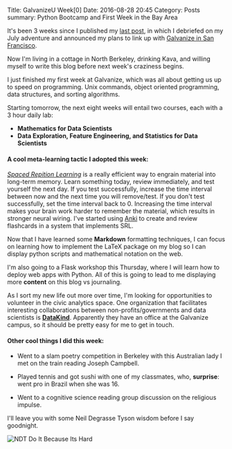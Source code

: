 Title: GalvanizeU Week[0]
Date: 2016-08-28 20:45
Category: Posts
summary: Python Bootcamp and First Week in the Bay Area

It's been 3 weeks since I published my [last post](http://terrabytesincognita.com/big-decisions.html), in which I debriefed on my July adventure and announced my plans to link up with [Galvanize in San Francisco](http://www.galvanizeu.com/practicum).

Now I'm living in a cottage in North Berkeley, drinking Kava, and willing myself to write this blog before next week's craziness begins.   

I just finished my first week at Galvanize, which was all about getting us up to speed on programming. Unix commands, object oriented programming, data structures, and sorting algorithms. 

Starting tomorrow, the next eight weeks will entail two courses, each with a 3 hour daily lab:

  - **Mathematics for Data Scientists**
  - **Data Exploration, Feature Engineering, and Statistics for Data
Scientists**


#### A cool meta-learning tactic I adopted this week:

[_Spaced Repition Learning_](https://en.wikipedia.org/wiki/Spaced_repetition)  is a really efficient way to engrain material into long-term memory. Learn something today, review immediately, and test yourself the next day. If you test successfully, increase the time interval between now and the next time you will remove/test. If you don't test successfully, set the time interval back to 0. Increasing the time interval makes your brain work harder to remember the material, which results in stronger neural wiring. I've started using [Anki](http://ankisrs.net/) to create and review flashcards in a system that implements SRL.

Now that I have learned some __Markdown__ formatting techniques, I can focus on learning how to implement the LaTeX package on my blog so I can display python scripts and mathematical notation on the web.

I'm also going to a Flask workshop this Thursday, where I will learn how to deploy web apps with Python. All of this is going to lead to me displaying more **content** on this blog vs journaling.

As I sort my new life out more over time, I'm looking for opportunities to volunteer in the civic analytics space. One organization that facilitates interesting collaborations between non-profits/governments and data scientists is [__DataKind__](http://www.datakind.org/). Apparently they have an office at the Galvanize campus, so it should be pretty easy for me to get in touch.

#### Other cool things I did this week:
  - Went to a slam poetry competition in Berkeley with this Australian lady I met on the train reading Joseph Campbell. 

  - Played tennis and got sushi with one of my classmates, who, **__surprise__**: went pro in Brazil when she was 16.

  - Went to a cognitive science reading group discussion on the religious impulse. 

I'll leave you with some Neil Degrasse Tyson wisdom before I say goodnight.

![NDT Do It Because Its Hard](https://s-media-cache-ak0.pinimg.com/564x/d9/ef/15/d9ef15d5cc2f87f78324f0d28c625a48.jpg)
